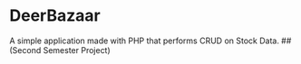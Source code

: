 # DeerBazaar
A simple application made with PHP that performs CRUD on Stock Data. 
##(Second Semester Project)
